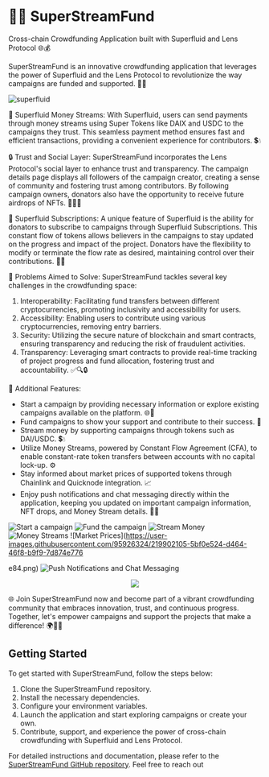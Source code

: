 # 🌟📝 SuperStreamFund 
Cross-chain Crowdfunding Application built with Superfluid and Lens Protocol 🌐💰

SuperStreamFund is an innovative crowdfunding application that leverages the power of Superfluid and the Lens Protocol to revolutionize the way campaigns are funded and supported. 🚀🔗

![superfluid](https://github.com/legendarykamal/SuperStreamFund/assets/95926324/599f7b15-6477-4d95-aff4-716da2e78b36)

💸 Superfluid Money Streams:
With Superfluid, users can send payments through money streams using Super Tokens like DAIX and USDC to the campaigns they trust. This seamless payment method ensures fast and efficient transactions, providing a convenient experience for contributors. 💲💧

🔒 Trust and Social Layer:
SuperStreamFund incorporates the Lens Protocol's social layer to enhance trust and transparency. The campaign details page displays all followers of the campaign creator, creating a sense of community and fostering trust among contributors. By following campaign owners, donators also have the opportunity to receive future airdrops of NFTs. 👥🔎🌐

🔄 Superfluid Subscriptions:
A unique feature of Superfluid is the ability for donators to subscribe to campaigns through Superfluid Subscriptions. This constant flow of tokens allows believers in the campaigns to stay updated on the progress and impact of the project. Donators have the flexibility to modify or terminate the flow rate as desired, maintaining control over their contributions. 🌊💪

🎯 Problems Aimed to Solve:
SuperStreamFund tackles several key challenges in the crowdfunding space:
1. Interoperability: Facilitating fund transfers between different cryptocurrencies, promoting inclusivity and accessibility for users.
2. Accessibility: Enabling users to contribute using various cryptocurrencies, removing entry barriers.
3. Security: Utilizing the secure nature of blockchain and smart contracts, ensuring transparency and reducing the risk of fraudulent activities.
4. Transparency: Leveraging smart contracts to provide real-time tracking of project progress and fund allocation, fostering trust and accountability. ✅🔍🔒

🌟 Additional Features:
- Start a campaign by providing necessary information or explore existing campaigns available on the platform. 🌐🚀
- Fund campaigns to show your support and contribute to their success. 💪
- Stream money by supporting campaigns through tokens such as DAI/USDC. 💲💧
- Utilize Money Streams, powered by Constant Flow Agreement (CFA), to enable constant-rate token transfers between accounts with no capital lock-up. ⚙️
- Stay informed about market prices of supported tokens through Chainlink and Quicknode integration. 📈
- Enjoy push notifications and chat messaging directly within the application, keeping you updated on important campaign information, NFT drops, and Money Stream details. 💬📢

![Start a campaign](https://user-images.githubusercontent.com/95926324/219902226-bceca6c7-07f9-400d-821c-bf898e453758.png)
![Fund the campaign](https://user-images.githubusercontent.com/95926324/219901968-fffec84e-2561-4c02-8a3f-052362aaf56a.png)
![Stream Money](https://user-images.githubusercontent.com/95926324/219885034-6da65b45-c8e7-4397-96e0-b95884a8d405.png)
![Money Streams](https://user-images.githubusercontent.com/95926324/219885338-0855fb2b-31ef-4dad-b268-15e90a559c9f.png)
![Market Prices](https://user-images.githubusercontent.com/95926324/219902105-5bf0e524-d464-46f8-b9f9-7d874e776

e84.png)
![Push Notifications and Chat Messaging](https://user-images.githubusercontent.com/95926324/219762719-ea46321c-5f5a-4fe2-980e-61f4fba7b59e.png)

<p align="center">
  <img src="https://user-images.githubusercontent.com/95926324/219763839-bd57ec8c-98a3-4937-96b3-c4724c8d63e0.png"  />
</p>

🌐 Join SuperStreamFund now and become part of a vibrant crowdfunding community that embraces innovation, trust, and continuous progress. Together, let's empower campaigns and support the projects that make a difference! 🌍🤝🚀

## Getting Started

To get started with SuperStreamFund, follow the steps below:

1. Clone the SuperStreamFund repository.
2. Install the necessary dependencies.
3. Configure your environment variables.
4. Launch the application and start exploring campaigns or create your own.
5. Contribute, support, and experience the power of cross-chain crowdfunding with Superfluid and Lens Protocol.

For detailed instructions and documentation, please refer to the [SuperStreamFund GitHub repository](https://github.com/superstreamfund). Feel free to reach out
